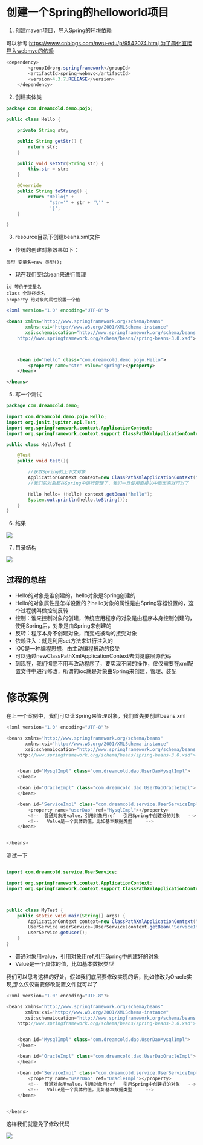 # 创建一个Spring的helloworld项目

1. 创建maven项目，导入Spring的环境依赖

可以参考:https://www.cnblogs.com/nwu-edu/p/9542074.html,为了简化直接导入webmvc的依赖
```java
<dependency>
        <groupId>org.springframework</groupId>
        <artifactId>spring-webmvc</artifactId>
        <version>4.3.7.RELEASE</version>
    </dependency>
```

2. 创建实体类

```java
package com.dreamcold.demo.pojo;

public class Hello {

    private String str;

    public String getStr() {
        return str;
    }

    public void setStr(String str) {
        this.str = str;
    }

    @Override
    public String toString() {
        return "Hello{" +
                "str='" + str + '\'' +
                '}';
    }

}

```

3. resource目录下创建beans.xml文件

- 传统的创建对象效果如下：
```
类型 变量名=new 类型();
```
- 现在我们交给bean来进行管理
```
id 等价于变量名
class 全路径类名
property 给对象的属性设置一个值
```

```xml
<?xml version="1.0" encoding="UTF-8"?>

<beans xmlns="http://www.springframework.org/schema/beans"
       xmlns:xsi="http://www.w3.org/2001/XMLSchema-instance"
       xsi:schemaLocation="http://www.springframework.org/schema/beans
    http://www.springframework.org/schema/beans/spring-beans-3.0.xsd">



    <bean id="hello" class="com.dreamcold.demo.pojo.Hello">
        <property name="str" value="spring"></property>
    </bean>

</beans>
```

5. 写一个测试

```java
package com.dreamcold.demo;

import com.dreamcold.demo.pojo.Hello;
import org.junit.jupiter.api.Test;
import org.springframework.context.ApplicationContext;
import org.springframework.context.support.ClassPathXmlApplicationContext;

public class HelloTest {

    @Test
    public void test(){

        //获取Spring的上下文对象
        ApplicationContext context=new ClassPathXmlApplicationContext("beans.xml");
        //我们的对象都在Spring中进行管理了，我们一旦使用直接从中取出来就可以了

        Hello hello= (Hello) context.getBean("hello");
        System.out.println(hello.toString());
    }
}

```

6. 结果

![](images/2020-09-02-09-32-20.png)

7. 目录结构

![](images/2020-09-02-09-33-12.png)

## 过程的总结

- Hello的对象是谁创建的，hello对象是Spring创建的
- Hello的对象属性是怎样设置的？hello对象的属性是由Spring容器设置的，这个过程就叫做控制反转
- 控制：谁来控制对象的创建，传统应用程序的对象是由程序本身控制创建的，使用Spring后，对象是由Spring来创建的
- 反转：程序本身不创建对象，而变成被动的接受对象
- 依赖注入：就是利用set方法来进行注入的
- IOC是一种编程思想，由主动编程被动的接受
- 可以通过newClassPathXmlApplicationContext去浏览底层源代码
- 到现在，我们彻底不用再改动程序了，要实现不同的操作，仅仅需要在xml配置文件中进行修改，所谓的ioc就是对象由Spring来创建，管理、装配


# 修改案例

在上一个案例中，我们可以让Spring来管理对象，我们首先要创建beans.xml

```java
<?xml version="1.0" encoding="UTF-8"?>

<beans xmlns="http://www.springframework.org/schema/beans"
       xmlns:xsi="http://www.w3.org/2001/XMLSchema-instance"
       xsi:schemaLocation="http://www.springframework.org/schema/beans
    http://www.springframework.org/schema/beans/spring-beans-3.0.xsd">


    <bean id="MysqlImpl" class="com.dreamcold.dao.UserDaoMysqlImpl">
    </bean>

    <bean id="OracleImpl" class="com.dreamcold.dao.UserDaoOracleImpl">
    </bean>

    <bean id="ServiceImpl" class="com.dreamcold.service.UserServiceImpl">
        <property name="userDao" ref="MysqlImpl"></property>
        <!--  普通对象用value，引用对象用ref   引用Spring中创建好的对象   -->
        <!--   Value是一个具体的值，比如基本数据类型     -->
    </bean>


</beans>
```

测试一下

```java

import com.dreamcold.service.UserService;

import org.springframework.context.ApplicationContext;
import org.springframework.context.support.ClassPathXmlApplicationContext;



public class MyTest {
    public static void main(String[] args) {
        ApplicationContext context=new ClassPathXmlApplicationContext("beans.xml");
        UserService userService=(UserService)context.getBean("ServiceImpl");
        userService.getUser();
    }
}

```

- 普通对象用value，引用对象用ref,引用Spring中创建好的对象
- Value是一个具体的值，比如基本数据类型

我们可以思考这样的好处，假如我们底层要修改实现的话，比如修改为Oracle实现,那么仅仅需要修改配置文件就可以了

```java
<?xml version="1.0" encoding="UTF-8"?>

<beans xmlns="http://www.springframework.org/schema/beans"
       xmlns:xsi="http://www.w3.org/2001/XMLSchema-instance"
       xsi:schemaLocation="http://www.springframework.org/schema/beans
    http://www.springframework.org/schema/beans/spring-beans-3.0.xsd">


    <bean id="MysqlImpl" class="com.dreamcold.dao.UserDaoMysqlImpl">
    </bean>

    <bean id="OracleImpl" class="com.dreamcold.dao.UserDaoOracleImpl">
    </bean>

    <bean id="ServiceImpl" class="com.dreamcold.service.UserServiceImpl">
        <property name="userDao" ref="OracleImpl"></property>
        <!--  普通对象用value，引用对象用ref   引用Spring中创建好的对象   -->
        <!--   Value是一个具体的值，比如基本数据类型     -->
    </bean>


</beans>
```

这样我们就避免了修改代码

![](images/2020-09-02-11-12-26.png)





